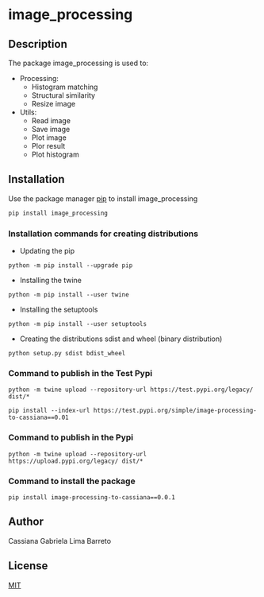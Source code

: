 # image_processing

## Description

The package image_processing is used to:

- Processing:
  - Histogram matching
  - Structural similarity
  - Resize image
- Utils:
  - Read image
  - Save image
  - Plot image
  - Plor result
  - Plot histogram

## Installation

Use the package manager [pip](https://pip.pypa.io/en/stable/) to install image_processing

```bash
pip install image_processing
```

### Installation commands for creating distributions

- Updating the pip

```shell
python -m pip install --upgrade pip
```

- Installing the twine

```shell
python -m pip install --user twine
```

- Installing the setuptools

```shell
python -m pip install --user setuptools
```

- Creating the distributions sdist and wheel (binary distribution)

```shell
python setup.py sdist bdist_wheel
```

### Command to publish  in the Test Pypi

```shell
python -m twine upload --repository-url https://test.pypi.org/legacy/ dist/*
```

```shell
pip install --index-url https://test.pypi.org/simple/image-processing-to-cassiana==0.01
```

### Command to publish in the Pypi

```shell
python -m twine upload --repository-url https://upload.pypi.org/legacy/ dist/*
```

### Command to install the package

```shell
pip install image-processing-to-cassiana==0.0.1
```

## Author

Cassiana Gabriela Lima Barreto

## License

[MIT](https://choosealicense.com/licenses/mit/)